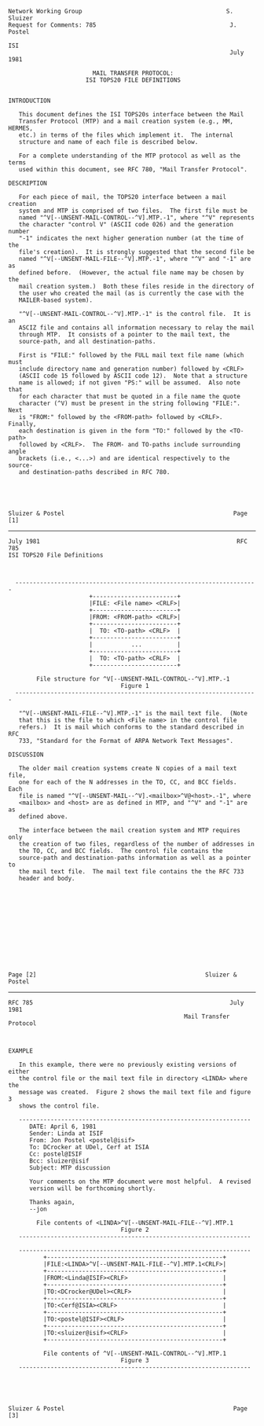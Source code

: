     Network Working Group                                         S. Sluizer
    Request for Comments: 785                                      J. Postel
                                                                         ISI
                                                                   July 1981

                            MAIL TRANSFER PROTOCOL:
                          ISI TOPS20 FILE DEFINITIONS


    INTRODUCTION

       This document defines the ISI TOPS20s interface between the Mail
       Transfer Protocol (MTP) and a mail creation system (e.g., MM, HERMES,
       etc.) in terms of the files which implement it.  The internal
       structure and name of each file is described below.

       For a complete understanding of the MTP protocol as well as the terms
       used within this document, see RFC 780, "Mail Transfer Protocol".

    DESCRIPTION

       For each piece of mail, the TOPS20 interface between a mail creation
       system and MTP is comprised of two files.  The first file must be
       named "^V[--UNSENT-MAIL-CONTROL--^V].MTP.-1", where "^V" represents
       the character "control V" (ASCII code 026) and the generation number
       "-1" indicates the next higher generation number (at the time of the
       file's creation).  It is strongly suggested that the second file be
       named "^V[--UNSENT-MAIL-FILE--^V].MTP.-1", where "^V" and "-1" are as
       defined before.  (However, the actual file name may be chosen by the
       mail creation system.)  Both these files reside in the directory of
       the user who created the mail (as is currently the case with the
       MAILER-based system).

       "^V[--UNSENT-MAIL-CONTROL--^V].MTP.-1" is the control file.  It is an
       ASCIZ file and contains all information necessary to relay the mail
       through MTP.  It consists of a pointer to the mail text, the
       source-path, and all destination-paths.

       First is "FILE:" followed by the FULL mail text file name (which must
       include directory name and generation number) followed by <CRLF>
       (ASCII code 15 followed by ASCII code 12).  Note that a structure
       name is allowed; if not given "PS:" will be assumed.  Also note that
       for each character that must be quoted in a file name the quote
       character (^V) must be present in the string following "FILE:".  Next
       is "FROM:" followed by the <FROM-path> followed by <CRLF>.  Finally,
       each destination is given in the form "TO:" followed by the <TO-path>
       followed by <CRLF>.  The FROM- and TO-paths include surrounding angle
       brackets (i.e., <...>) and are identical respectively to the source-
       and destination-paths described in RFC 780.





    Sluizer & Postel                                                Page [1]

------------------------------------------------------------------------

``` newpage
July 1981                                                        RFC 785
ISI TOPS20 File Definitions



  ---------------------------------------------------------------------
                       +------------------------+
                       |FILE: <File name> <CRLF>|
                       +------------------------+
                       |FROM: <FROM-path> <CRLF>|
                       +------------------------+
                       |  TO: <TO-path> <CRLF>  |
                       +------------------------+
                       |           ...          |
                       +------------------------+
                       |  TO: <TO-path> <CRLF>  |
                       +------------------------+

        File structure for ^V[--UNSENT-MAIL-CONTROL--^V].MTP.-1
                                Figure 1
  ---------------------------------------------------------------------

   "^V[--UNSENT-MAIL-FILE--^V].MTP.-1" is the mail text file.  (Note
   that this is the file to which <File name> in the control file
   refers.)  It is mail which conforms to the standard described in RFC
   733, "Standard for the Format of ARPA Network Text Messages".

DISCUSSION

   The older mail creation systems create N copies of a mail text file,
   one for each of the N addresses in the TO, CC, and BCC fields.  Each
   file is named "^V[--UNSENT-MAIL--^V].<mailbox>^V@<host>.-1", where
   <mailbox> and <host> are as defined in MTP, and "^V" and "-1" are as
   defined above.

   The interface between the mail creation system and MTP requires only
   the creation of two files, regardless of the number of addresses in
   the TO, CC, and BCC fields.  The control file contains the
   source-path and destination-paths information as well as a pointer to
   the mail text file.  The mail text file contains the the RFC 733
   header and body.













Page [2]                                                Sluizer & Postel
```

------------------------------------------------------------------------

``` newpage
RFC 785                                                        July 1981
                                                  Mail Transfer Protocol



EXAMPLE

   In this example, there were no previously existing versions of either
   the control file or the mail text file in directory <LINDA> where the
   message was created.  Figure 2 shows the mail text file and figure 3
   shows the control file.

   ------------------------------------------------------------------
      DATE: April 6, 1981
      Sender: Linda at ISIF
      From: Jon Postel <postel@isif>
      To: DCrocker at UDel, Cerf at ISIA
      Cc: postel@ISIF
      Bcc: sluizer@isif
      Subject: MTP discussion

      Your comments on the MTP document were most helpful.  A revised
      version will be forthcoming shortly.

      Thanks again,
      --jon

        File contents of <LINDA>^V[--UNSENT-MAIL-FILE--^V].MTP.1
                                Figure 2
   ------------------------------------------------------------------

   ------------------------------------------------------------------
          +--------------------------------------------------+
          |FILE:<LINDA>^V[--UNSENT-MAIL-FILE--^V].MTP.1<CRLF>|
          +--------------------------------------------------+
          |FROM:<Linda@ISIF><CRLF>                           |
          +--------------------------------------------------+
          |TO:<DCrocker@UDel><CRLF>                          |
          +--------------------------------------------------+
          |TO:<Cerf@ISIA><CRLF>                              |
          +--------------------------------------------------+
          |TO:<postel@ISIF><CRLF>                            |
          +--------------------------------------------------+
          |TO:<sluizer@isif><CRLF>                           |
          +--------------------------------------------------+

          File contents of ^V[--UNSENT-MAIL-CONTROL--^V].MTP.1
                                Figure 3
   ------------------------------------------------------------------





Sluizer & Postel                                                Page [3]
```
